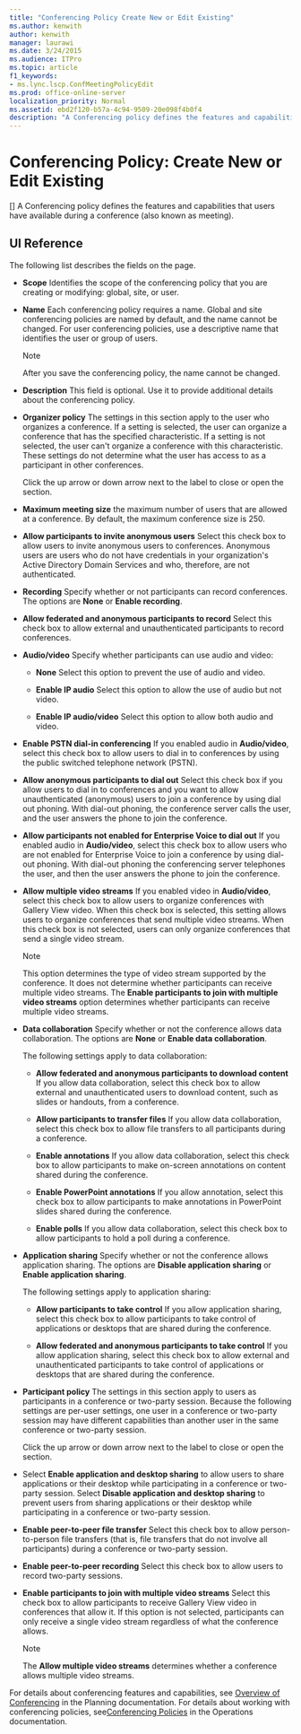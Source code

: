 ```yaml
---
title: "Conferencing Policy Create New or Edit Existing"
ms.author: kenwith
author: kenwith
manager: laurawi
ms.date: 3/24/2015
ms.audience: ITPro
ms.topic: article
f1_keywords:
- ms.lync.lscp.ConfMeetingPolicyEdit
ms.prod: office-online-server
localization_priority: Normal
ms.assetid: ebd2f120-b57a-4c94-9509-20e098f4b0f4
description: "A Conferencing policy defines the features and capabilities that users have available during a conference (also known as meeting)."
---
```


# Conferencing Policy: Create New or Edit Existing
[]
A Conferencing policy defines the features and capabilities that users have available during a conference (also known as meeting).
  
## UI Reference

The following list describes the fields on the page.
  
- **Scope** Identifies the scope of the conferencing policy that you are creating or modifying: global, site, or user.
    
- **Name** Each conferencing policy requires a name. Global and site conferencing policies are named by default, and the name cannot be changed. For user conferencing policies, use a descriptive name that identifies the user or group of users.
    
    > [!NOTE]
    > After you save the conferencing policy, the name cannot be changed. 
  
- **Description** This field is optional. Use it to provide additional details about the conferencing policy.
    
- **Organizer policy** The settings in this section apply to the user who organizes a conference. If a setting is selected, the user can organize a conference that has the specified characteristic. If a setting is not selected, the user can't organize a conference with this characteristic. These settings do not determine what the user has access to as a participant in other conferences.
    
    Click the up arrow or down arrow next to the label to close or open the section.
    
- **Maximum meeting size** the maximum number of users that are allowed at a conference. By default, the maximum conference size is 250.
    
- **Allow participants to invite anonymous users** Select this check box to allow users to invite anonymous users to conferences. Anonymous users are users who do not have credentials in your organization's Active Directory Domain Services and who, therefore, are not authenticated.
    
- **Recording** Specify whether or not participants can record conferences. The options are **None** or **Enable recording**.
    
- **Allow federated and anonymous participants to record** Select this check box to allow external and unauthenticated participants to record conferences.
    
- **Audio/video** Specify whether participants can use audio and video:
    
  - **None** Select this option to prevent the use of audio and video.
    
  - **Enable IP audio** Select this option to allow the use of audio but not video.
    
  - **Enable IP audio/video** Select this option to allow both audio and video.
    
- **Enable PSTN dial-in conferencing** If you enabled audio in **Audio/video**, select this check box to allow users to dial in to conferences by using the public switched telephone network (PSTN).
    
- **Allow anonymous participants to dial out** Select this check box if you allow users to dial in to conferences and you want to allow unauthenticated (anonymous) users to join a conference by using dial out phoning. With dial-out phoning, the conference server calls the user, and the user answers the phone to join the conference.
    
- **Allow participants not enabled for Enterprise Voice to dial out** If you enabled audio in **Audio/video**, select this check box to allow users who are not enabled for Enterprise Voice to join a conference by using dial-out phoning. With dial-out phoning the conferencing server telephones the user, and then the user answers the phone to join the conference.
    
- **Allow multiple video streams** If you enabled video in **Audio/video**, select this check box to allow users to organize conferences with Gallery View video. When this check box is selected, this setting allows users to organize conferences that send multiple video streams. When this check box is not selected, users can only organize conferences that send a single video stream.
    
    > [!NOTE]
    > This option determines the type of video stream supported by the conference. It does not determine whether participants can receive multiple video streams. The **Enable participants to join with multiple video streams** option determines whether participants can receive multiple video streams.
  
- **Data collaboration** Specify whether or not the conference allows data collaboration. The options are **None** or **Enable data collaboration**.
    
    The following settings apply to data collaboration:
    
  - **Allow federated and anonymous participants to download content** If you allow data collaboration, select this check box to allow external and unauthenticated users to download content, such as slides or handouts, from a conference.
    
  - **Allow participants to transfer files** If you allow data collaboration, select this check box to allow file transfers to all participants during a conference.
    
  - **Enable annotations** If you allow data collaboration, select this check box to allow participants to make on-screen annotations on content shared during the conference.
    
  - **Enable PowerPoint annotations** If you allow annotation, select this check box to allow participants to make annotations in PowerPoint slides shared during the conference.
    
  - **Enable polls** If you allow data collaboration, select this check box to allow participants to hold a poll during a conference.
    
- **Application sharing** Specify whether or not the conference allows application sharing. The options are **Disable application sharing** or **Enable application sharing**.
    
    The following settings apply to application sharing:
    
  - **Allow participants to take control** If you allow application sharing, select this check box to allow participants to take control of applications or desktops that are shared during the conference.
    
  - **Allow federated and anonymous participants to take control** If you allow application sharing, select this check box to allow external and unauthenticated participants to take control of applications or desktops that are shared during the conference.
    
- **Participant policy** The settings in this section apply to users as participants in a conference or two-party session. Because the following settings are per-user settings, one user in a conference or two-party session may have different capabilities than another user in the same conference or two-party session.
    
    Click the up arrow or down arrow next to the label to close or open the section.
    
- Select **Enable application and desktop sharing** to allow users to share applications or their desktop while participating in a conference or two-party session. Select **Disable application and desktop sharing** to prevent users from sharing applications or their desktop while participating in a conference or two-party session.
    
- **Enable peer-to-peer file transfer** Select this check box to allow person-to-person file transfers (that is, file transfers that do not involve all participants) during a conference or two-party session.
    
- **Enable peer-to-peer recording** Select this check box to allow users to record two-party sessions.
    
- **Enable participants to join with multiple video streams** Select this check box to allow participants to receive Gallery View video in conferences that allow it. If this option is not selected, participants can only receive a single video stream regardless of what the conference allows.
    
    > [!NOTE]
    > The **Allow multiple video streams** determines whether a conference allows multiple video streams.
  
For details about conferencing features and capabilities, see [Overview of Conferencing](http://technet.microsoft.com/library/5bb90e69-3d4f-4d59-a1ee-2550de84439f.aspx) in the Planning documentation. For details about working with conferencing policies, see[Conferencing Policies](http://technet.microsoft.com/library/8f92eb7c-ee66-4df6-a726-4bff93b122cb.aspx) in the Operations documentation.
  

